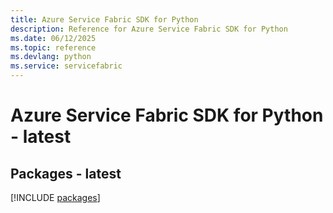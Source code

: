 ```yaml
---
title: Azure Service Fabric SDK for Python
description: Reference for Azure Service Fabric SDK for Python
ms.date: 06/12/2025
ms.topic: reference
ms.devlang: python
ms.service: servicefabric
---
```

# Azure Service Fabric SDK for Python - latest
## Packages - latest
[!INCLUDE [packages](service-fabric-index.md)]